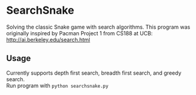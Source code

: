 # SearchSnake
Solving the classic Snake game with search algorithms. 
This program was originally inspired by Pacman Project 1 from CS188 at UCB: http://ai.berkeley.edu/search.html <br/>

## Usage
Currently supports depth first search, breadth first search, and greedy search. <br/>
Run program with `python searchsnake.py`<br/>
